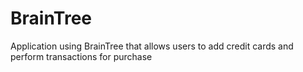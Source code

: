 # BrainTree
Application using BrainTree that allows users to add credit cards and perform transactions for purchase
